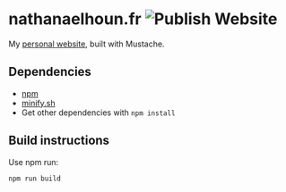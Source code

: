 # nathanaelhoun.fr ![Publish Website](https://github.com/nathanaelhoun/nathanaelhoun.fr/workflows/Publish%20Website/badge.svg)

My [personal website](https://www.nathanaelhoun.fr), built with Mustache.

## Dependencies
- [npm](https://www.npmjs.com/get-npm)
- [minify.sh](https://github.com/nathanaelhoun/minify.sh)
- Get other dependencies with `npm install`

## Build instructions
Use npm run:
```bash
npm run build
```
